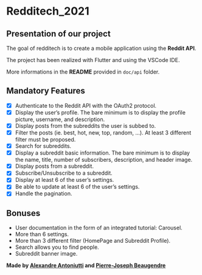 # Redditech_2021

## Presentation of our project

The goal of redditech is to create a mobile application using the __Reddit API__.

The project has been realized with Flutter and using the VSCode IDE.

More informations in the __README__ provided in ```doc/api``` folder.

## Mandatory Features

- [x] Authenticate to the Reddit API with the OAuth2 protocol.
- [x] Display the user’s profile. The bare minimum is to display the profile picture, username, and description.
- [x] Display posts from the subreddits the user is subbed to.
- [x] Filter the posts (ie. best, hot, new, top, random, ...). At least 3 different filter must be proposed.
- [x] Search for subreddits.
- [x] Display a subreddit basic information. The bare minimum is to display the name, title, number of subscribers, description, and header image.
- [x] Display posts from a subreddit.
- [x] Subscribe/Unsubscribe to a subreddit.
- [x] Display at least 6 of the user’s settings.
- [x] Be able to update at least 6 of the user’s settings.
- [x] Handle the pagination.

## Bonuses

* User documentation in the form of an integrated tutorial: Carousel.
* More than 6 settings.
* More than 3 different filter (HomePage and Subreddit Profile).
* Search allows you to find people.
* Subreddit banner image.

__Made by [Alexandre Antoniutti](https://github.com/pouletfrites59) and [Pierre-Joseph Beaugendre](https://github.com/pjbeaugendre)__